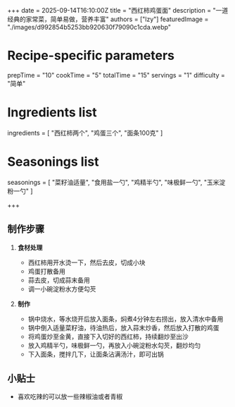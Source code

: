 +++
date = 2025-09-14T16:10:00Z
title = "西红柿鸡蛋面"
description = "一道经典的家常菜，简单易做，营养丰富"
authors = ["lzy"]
featuredImage = "./images/d992854b5253bb920630f79090c1cda.webp"

# Recipe-specific parameters
prepTime = "10"
cookTime = "5"
totalTime = "15"
servings = "1"
difficulty = "简单"

# Ingredients list
ingredients = [
  "西红柿两个",
  "鸡蛋三个",
  "面条100克"
]

# Seasonings list
seasonings = [
  "菜籽油适量",
  "食用盐一勺",
  "鸡精半勺",
  "味极鲜一勺",
  "玉米淀粉一勺"
]

+++

## 制作步骤

1. **食材处理**
    - 西红柿用开水烫一下，然后去皮，切成小块
    - 鸡蛋打散备用
    - 蒜去皮，切成蒜末备用
    - 调一小碗淀粉水方便勾芡

2. **制作**
    - 锅中烧水，等水烧开后放入面条，焖煮4分钟左右捞出，放入清水中备用
    - 锅中倒入适量菜籽油，待油热后，放入蒜末炒香，然后放入打散的鸡蛋
    - 将鸡蛋炒至金黄，直接下入切好的西红柿，持续翻炒至出沙
    - 放入鸡精半勺，味极鲜一勺，再放入小碗淀粉水勾芡，翻炒均匀
    - 下入面条，搅拌几下，让面条沾满汤汁，即可出锅

## 小贴士

- 喜欢吃辣的可以放一些辣椒油或者青椒
